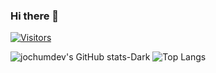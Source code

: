 ### Hi there 👋

[![Visitors](https://api.visitorbadge.io/api/visitors?path=https%3A%2F%2Fgithub.com%2Fjochumdev%2Fjochumdev&label=visitors&countColor=%23263759&style=flat-square)](https://visitorbadge.io/status?path=https%3A%2F%2Fgithub.com%2Fjochumdev%2Fjochumdev)

![jochumdev's GitHub stats-Dark](https://github-readme-stats.vercel.app/api?username=jochumdev&show_icons=true&theme=gotham&count_private=true#gh-dark-mode-only)
![Top Langs](https://github-readme-stats.vercel.app/api/top-langs/?username=jochumdev&layout=compact&theme=gotham&langs_count=8#gh-dark-mode-only)
